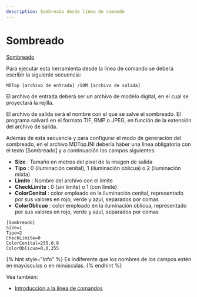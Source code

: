 ```yaml
---
description: Sombreado desde línea de comando
---
```


# Sombreado

[Sombreado](../como.../como-sombreado.md)

Para ejecutar esta herramienta desde la línea de comando se deberá escribir la siguiente secuencia:

```text
MDTop [archivo de entrada] /SOM [archivo de salida]
```

El archivo de entrada deberá ser un archivo de modelo digital, en el cual se proyectará la rejilla.

El archivo de salida será el nombre con el que se salve el sombreado. El programa salvará en el formato TIF, BMP o JPEG, en función de la extensión del archivo de salida.

Además de esta secuencia y para configurar el modo de generación del sombreado, en el archivo MDTop.INI debería haber una línea obligatoria con el texto \[Sombreado\] y a continuación los campos siguientes:

* **Size** : Tamaño en metros del píxel de la imagen de salida
* **Tipo** : 0 \(iluminación cenital\), 1 \(iluminación oblicua\) o 2 \(iluminación mixta\)
* **Limite** : Nombre del archivo con el límite
* **CheckLimite** : 0 \(sin límite\) o 1 \(con límite\)
* **ColorCenital** : color empleado en la iluminación cenital, representado por sus valores en rojo, verde y azul, separados por comas
* **ColorOblicuo** : color empleado en la iluminación oblicua, representado por sus valores en rojo, verde y azul, separados por comas

```text
[Sombreado]
Size=1
Tipo=2
CheckLimite=0
ColorCenital=255,0,0
ColorOblicuo=0,0,255
```

{% hint style="info" %}
Es indiferente que los nombres de los campos estén en mayúsculas o en minúsculas.
{% endhint %}

Vea también:

* [Introducción a la línea de comandos](./)


